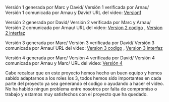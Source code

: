 Versión 1 generada por Marc y David/
Versión 1 verificada por Arnau/
Versión 1 comunicada por Arnau y David/
URL del video: [Version1](https://youtu.be/vJmHlQco7ik?si=KyRCtkjPoQfjUtj3)


Versión 2 generada por David/ 
Versión 2 verificada por Marc y Arnau/
Versión 2 comunicada por Arnau/
URL del video: [Version 2 codigo](https://youtu.be/3yntCPym7yc?si=QQ3D-sQ4nQvcNiYU) , [Version 2 interfaz](https://youtu.be/wP2m104ghTg?si=F2AtOIIyQLeFVeAW)

Versión 3 generada por Marc/
Versión 3 verificada por David/
Versión 3 comunicada por Arnau/
URL del video: [Version 3 codigo](https://youtu.be/o1KqeR5zHGw?si=haz87kT8qb2rD0Dz) , [Version 3 interfaz](https://youtu.be/9qD3NKwqwBM?si=K_MO3MzNLG-O_jlf)

Versión 4 generada por Marc/
Versión 4 verificada por David/
Versión 4 comunicada por Arnau y Marc/
URL del video: [Versión 4](https://youtu.be/GOFrUvuMzcA?si=kSjwwdhdmC7i2BFP)

Cabe recalcar que en este proyecto hemos hecho un buen equipo y hemos sabido adaptarnos a los roles los 3, 
todos hemos sido importantes en cada parte del proyecto ya sea generando el codigo o ayudando a hacer el video.
No ha habido ningun problema entre nosotros por falta de compromiso o trabajo y estamos muy satisfechos con el proyecto que ha quedado.
